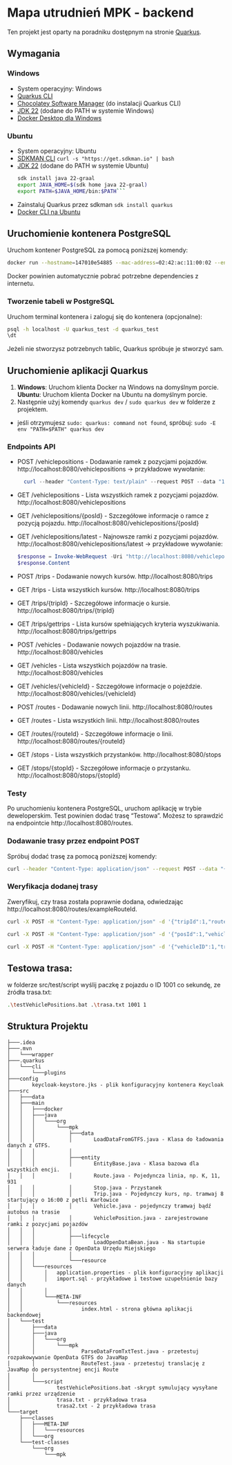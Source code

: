 # Mapa utrudnień MPK - backend

Ten projekt jest oparty na poradniku dostępnym na stronie [Quarkus][1].

## Wymagania

### Windows

- System operacyjny: Windows
- [Quarkus CLI][2]
- [Chocolatey Software Manager][3] (do instalacji Quarkus CLI)
- [JDK 22][4] (dodane do PATH w systemie Windows)
- [Docker Desktop dla Windows][5]

### Ubuntu

- System operacyjny: Ubuntu
- [SDKMAN CLI][6]
  ```curl -s "https://get.sdkman.io" | bash```
- [JDK 22][4] (dodane do PATH w systemie Ubuntu)
  ```bash
  sdk install java 22-graal
  export JAVA_HOME=$(sdk home java 22-graal)
  export PATH=$JAVA_HOME/bin:$PATH```
- Zainstaluj Quarkus przez sdkman
  ```sdk install quarkus```
- [Docker CLI na Ubuntu][7]


## Uruchomienie kontenera PostgreSQL

Uruchom kontener PostgreSQL za pomocą poniższej komendy:

```bash
docker run --hostname=147010e54885 --mac-address=02:42:ac:11:00:02 --env=POSTGRES_DB=quarkus_test --env=POSTGRES_USER=quarkus_test --env=POSTGRES_PASSWORD=quarkus_test --env=PATH=/usr/local/sbin:/usr/local/bin:/usr/sbin:/usr/bin:/sbin:/bin:/usr/lib/postgresql/14/bin --env=GOSU_VERSION=1.14 --env=LANG=en_US.utf8 --env=PG_MAJOR=14 --env=PG_VERSION=14.1-1.pgdg110+1 --env=PGDATA=/var/lib/postgresql/data --volume=/var/lib/postgresql/data -p 5432:5432 --restart=no --runtime=runc -d postgres:14.1
```

Docker powinien automatycznie pobrać potrzebne dependencies z internetu.

### Tworzenie tabeli w PostgreSQL
Uruchom terminal kontenera i zaloguj się do kontenera (opcjonalne):
```bash
psql -h localhost -U quarkus_test -d quarkus_test
\dt
```
Jeżeli nie stworzysz potrzebnych tablic, Quarkus spróbuje je stworzyć sam.

## Uruchomienie aplikacji Quarkus

1. **Windows**: Uruchom klienta Docker na Windows na domyślnym porcie.
   **Ubuntu**: Uruchom klienta Docker na Ubuntu na domyślnym porcie.
2. Następnie użyj komendy `quarkus dev` / `sudo quarkus dev` w folderze z projektem.
-  jeśli otrzymujesz `sudo: quarkus: command not found`, spróbuj:
   `sudo -E env "PATH=$PATH" quarkus dev`

### Endpoints API

- POST /vehiclepositions - Dodawanie ramek z pozycjami pojazdów.
http://localhost:8080/vehiclepositions ->
przykładowe wywołanie:
  
  ```powershell
    curl --header "Content-Type: text/plain" --request POST --data "1001;51.117843;17.030428;2024-05-17 05:31:41" http://localhost:8080/vehiclepositions 
  ```

- GET /vehiclepositions - Lista wszystkich ramek z pozycjami pojazdów.
  http://localhost:8080/vehiclepositions

- GET /vehiclepositions/{posId} - Szczegółowe informacje o ramce z pozycją pojazdu.
  http://localhost:8080/vehiclepositions/{posId}

- GET /vehiclepositions/latest - Najnowsze ramki z pozycjami pojazdów.
  http://localhost:8080/vehiclepositions/latest ->
przykładowe wywołanie:
  
  ```powershell
  $response = Invoke-WebRequest -Uri "http://localhost:8080/vehiclepositions/latest?routeIds=Test,Test2,K,12,147"
  $response.Content
  ```

- POST /trips - Dodawanie nowych kursów.
  http://localhost:8080/trips

- GET /trips - Lista wszystkich kursów.
  http://localhost:8080/trips

- GET /trips/{tripId} - Szczegółowe informacje o kursie.
  http://localhost:8080/trips/{tripId}

- GET /trips/gettrips - Lista kursów spełniających kryteria wyszukiwania.
  http://localhost:8080/trips/gettrips

- POST /vehicles - Dodawanie nowych pojazdów na trasie.
  http://localhost:8080/vehicles

- GET /vehicles - Lista wszystkich pojazdów na trasie.
  http://localhost:8080/vehicles

- GET /vehicles/{vehicleId} - Szczegółowe informacje o pojeździe.
  http://localhost:8080/vehicles/{vehicleId}

- POST /routes - Dodawanie nowych linii.
  http://localhost:8080/routes

- GET /routes - Lista wszystkich linii.
  http://localhost:8080/routes

- GET /routes/{routeId} - Szczegółowe informacje o linii.
  http://localhost:8080/routes/{routeId}

- GET /stops - Lista wszystkich przystanków.
  http://localhost:8080/stops

- GET /stops/{stopId} - Szczegółowe informacje o przystanku.
  http://localhost:8080/stops/{stopId}

 
### Testy
Po uruchomieniu kontenera PostgreSQL, uruchom aplikację w trybie deweloperskim. Test powinien dodać trasę “Testowa”. Możesz to sprawdzić na endpointcie http://localhost:8080/routes.

### Dodawanie trasy przez endpoint POST
Spróbuj dodać trasę za pomocą poniższej komendy:

```bash
curl --header "Content-Type: application/json" --request POST --data "{\"routeId\": \"CurlTest\", \"routeType\": 2, \"validFrom\": \"2024-04-28\"}" localhost:8080/routes
```
### Weryfikacja dodanej trasy
Zweryfikuj, czy trasa została poprawnie dodana, odwiedzając http://localhost:8080/routes/exampleRouteId.

```bash
curl -X POST -H "Content-Type: application/json" -d '{"tripId":1,"route":{"routeId":"Testowa"},"tripHeadsign":"Test Head Sign","directionId":1,"shapeId":1,"variantId":1}' http://localhost:8080/trips
```
```bash
curl -X POST -H "Content-Type: application/json" -d '{"posId":1,"vehicle":{"vehicleID":1},"posLat":51.107883,"posLon":17.038538,"timestamp":"2024-05-06T15:01:51Z"}' http://localhost:8080/vehiclepositions
```
```bash
curl -X POST -H "Content-Type: application/json" -d '{"vehicleID":1,"trip":{"tripId":1}}' http://localhost:8080/vehicles
```
## Testowa trasa:
w folderze src/test/script wyślij paczkę z pojazdu o ID 1001 co sekundę, ze źródła trasa.txt:
```bash
.\testVehiclePositions.bat .\trasa.txt 1001 1
```

## Struktura Projektu

```text
├───.idea
├───.mvn
│   └───wrapper
├───.quarkus
│   └───cli
│       └───plugins
├───config
│       keycloak-keystore.jks - plik konfiguracyjny kontenera Keycloak
├───src
│   ├───data
│   ├───main
│   │   ├───docker
│   │   ├───java
│   │   │   └───org
│   │   │       └───mpk
│   │   │           ├───data
│   │   │           │       LoadDataFromGTFS.java - Klasa do ładowania danych z GTFS.
│   │   │           │
│   │   │           ├───entity
│   │   │           │       EntityBase.java - Klasa bazowa dla wszystkich encji.
│   │   │           │       Route.java - Pojedyncza linia, np. K, 11, 931
│   │   │           │       Stop.java - Przystanek
│   │   │           │       Trip.java - Pojedynczy kurs, np. tramwaj 8 startujący o 16:00 z pętli Karłowice
│   │   │           │       Vehicle.java - pojedynczy tramwaj bądź autobus na trasie
│   │   │           │       VehiclePosition.java - zarejestrowane ramki z pozycjami pojazdów
│   │   │           │
│   │   │           ├───lifecycle
│   │   │           │       LoadOpenDataBean.java - Na startupie serwera ładuje dane z OpenData Urzędu Miejskiego
│   │   │           │
│   │   │           └───resource
│   │   └───resources
│   │       │   application.properties - plik konfiguracyjny aplikacji
│   │       │   import.sql - przykładowe i testowe uzupełnienie bazy danych
│   │       │
│   │       └───META-INF
│   │           └───resources
│   │                   index.html - strona główna aplikacji backendowej
│   └───test
│       ├───data
│       ├───java
│       │   └───org
│       │       └───mpk
│       │               ParseDataFromTxtTest.java - przetestuj rozpakowywanie OpenData GTFS do JavaMap
│       │               RouteTest.java - przetestuj translację z JavaMap do persystentnej encji Route
│       │
│       └───script
│               testVehiclePositions.bat -skrypt symulujący wysyłane ramki przez urządzenie
│               trasa.txt - przykładowa trasa
│               trasa2.txt - 2 przykładowa trasa
└───target
    ├───classes
    │   ├───META-INF
    │   │   └───resources
    │   └───org
    └───test-classes
        └───org
            └───mpk
```






[1]: https://quarkus.io/guides/getting-started-dev-services
[2]: https://quarkus.io/guides/cli-tooling
[3]: https://chocolatey.org/
[4]: https://www.oracle.com/java/technologies/downloads/
[5]: https://docs.docker.com/desktop/install/windows-install/
[6]: https://sdkman.io/install
[7]: https://docs.docker.com/engine/install/ubuntu/#install-using-the-repository`
